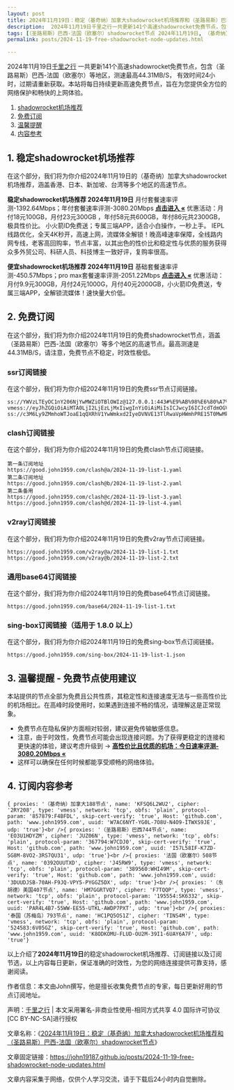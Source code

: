 ```yaml
---
layout: post
title: 2024年11月19日：稳定（基奇纳）加拿大shadowrocket机场推荐和（圣路易斯）巴西-法国（欧塞尔）shadowrocket节点
description:  2024年11月19日千里之行一共更新141个高速shadowrocket免费节点，包含（圣路易斯）巴西-法国（欧塞尔）等地区，测速最高44.31MB/S， 有效时间24小时，过期请重新获取。本站将每日持续更新高速免费节点，旨在为您提供全方位的网络保护和畅快的上网体验
tags: [（圣路易斯）巴西-法国（欧塞尔）shadowrocket节点 2024年11月19日, （基奇纳）加拿大稳定shadowrocket机场推荐 2024年11月19日]
permalink: posts/2024-11-19-free-shadowrocket-node-updates.html

---
```



2024年11月19日[千里之行](https://john19187.github.io) 一共更新141个高速shadowrocket免费节点，包含（圣路易斯）巴西-法国（欧塞尔）等地区，测速最高44.31MB/S， 有效时间24小时，过期请重新获取。本站将每日持续更新高速免费节点，旨在为您提供全方位的网络保护和畅快的上网体验。

1. [shadowrocket机场推荐](#1-稳定shadowrocket机场推荐)
2. [免费订阅](#2-免费订阅)
3. [温馨提醒](#3-温馨提醒---免费节点使用建议)
4. [内容参考](#4-订阅内容参考)

## 1. 稳定shadowrocket机场推荐

在这个部分，我们将为你介绍2024年11月19日的（基奇纳）加拿大shadowrocket机场推荐，涵盖香港、日本、新加坡、台湾等多个地区的高速节点。

<div class="good cat1"><strong>稳定shadowrocket机场推荐 2024年11月19日</strong> 月付套餐速率评测-1392.64Mbps；年付套餐速率评测-3080.20Mbps <strong><a href="https://good.john1959.com/lepl/2024-11-19" target="_blank">点击进入 «</a></strong> 优惠活动：月付18元100GB，月付23元300GB ，年付58元共600GB，年付86元共2300GB，极具性价比。 小火箭ID免费送；专属三端APP，适合小白操作，一秒上手。 IEPL线路优化，全天4K秒开，高速上网，流媒体全解锁！晚高峰速率保障，全线路内网专线，老客高回购率，节点丰富，以其出色的性价比和稳定性与优质的服务获得众多外贸公司、科研人员、科技博主一致好评，复购率很高。</div><div class="good cat2">

<strong>便宜shadowrocket机场推荐 2024年11月19日</strong> 基础套餐速率评测-450.57Mbps；pro max套餐速率评测-2051.22Mbps <strong><a href="https://good.john1959.com/cheap/2024-11-19" target="_blank">点击进入 «</a></strong> 优惠活动：月付9.9元300GB，月付24元1000G，月付40元2000GB，小火箭ID免费送，专属三端APP，全解锁流媒体！速快量大价低。</div>

## 2. 免费订阅

在这个部分，我们将为你介绍2024年11月19日的免费shadowrocket节点，涵盖（圣路易斯）巴西-法国（欧塞尔）等多个地区的高速节点。最高测速是44.31MB/S，请注意，免费节点不稳定，时效性极低。

### ssr订阅链接

在这个部分，我们将为你介绍2024年11月19日的免费ssr节点订阅链接。

```
ss://YWVzLTEyOC1nY206NjYwMWZiOTBlOWIz@127.0.0.1:443#%E9%AB%98%E6%80%A7%E4%BB%B7%E6%AF%94%E6%9C%BA%E5%9C%BA%3Ahttps%3A%2F%2Fkfyun.uk
vmess://eyJhZGQiOiAiMTA0LjI2LjEzLjMxIiwgInYiOiAiMiIsICJwcyI6ICJcdTdmOGVcdTU2ZmQgQ2xvdWRGbGFyZVx1ODI4Mlx1NzBiOSIsICJwb3J0IjogMjA4NiwgImlkIjogImU5ZTNjYzEzLWRiNDgtNGNjMS04YzI0LTc2MjY0MzlhNTMzOSIsICJhaWQiOiAiMCIsICJuZXQiOiAid3MiLCAidHlwZSI6ICIiLCAiaG9zdCI6ICJpcDEuMTc4OTAzNC54eXoiLCAicGF0aCI6ICJnaXRodWIuY29tL0FsdmluOTk5OSIsICJ0bHMiOiAiIn0=
ss://c3M6Ly9ZMmhoWTJoaE1qQXRhV1YwWmkxd2IyeDVNVE13TlRwaVpHWmhPRE15T0MwMk1ESm1MVFJoTm1VdFlqQXdaUzB6T1RObE5ESXhOV0kzTkdZ@free.2apzhfa:31115#9%7C%F0%9F%87%AF%F0%9F%87%B5%E6%97%A5%E6%9C%AC%2003%20%7C%201x%20JP
```

### clash订阅链接

在这个部分，我们将为你介绍2024年11月19日的免费clash节点订阅链接。

```
第一条订阅地址
https://good.john1959.com/clash@a/2024-11-19-list-1.yaml
第二条订阅地址
https://good.john1959.com/clash@b/2024-11-19-list-2.yaml
第二条备用
https://good.john1959.com/clash@c/2024-11-19-list-3.yaml
https://good.john1959.com/clash@d/2024-11-19-list-4.yaml
```

### v2ray订阅链接

在这个部分，我们将为你介绍2024年11月19日的免费v2ray节点订阅链接。

```
https://good.john1959.com/v2ray@a/2024-11-19-list-1.txt
https://good.john1959.com/v2ray@b/2024-11-19-list-2.txt
```

### 通用base64订阅链接

在这个部分，我们将为你介绍2024年11月19日的免费base64节点订阅链接。

```
https://good.john1959.com/base64/2024-11-19-list-1.txt
```

### sing-box订阅链接（适用于 1.8.0 以上）

在这个部分，我们将为你介绍2024年11月19日的免费sing-box节点订阅链接。

```
https://good.john1959.com/sing-box/2024-11-19-list-1.json
```

## 3. 温馨提醒 - 免费节点使用建议

本站提供的节点全部为免费且公共性质，其稳定性和连接速度无法与一些高性价比的机场相比。在高峰时段使用时，如果遇到连接不畅的情况，请理解这是正常现象。

- 免费节点在隐私保护方面相对较弱，建议避免传输敏感信息。
- 注意，由于时效性，免费节点可能会出现连接问题。为了获得更稳定的连接和更快速的体验，建议考虑升级到 → <strong>[高性价比且优质的机场：今日速率评测- 3080.20Mbps «](https://good.john1959.com/lepl/2024-11-19)</strong>
- 这样可以确保在任何时候都能享受顺畅的网络体验。

## 4. 订阅内容参考

```
{ proxies: '（基奇纳）加拿大188节点', name: 'KFSQ6L2WU2', cipher: '2RY208', type: 'vmess', network: 'tcp', obfs: 'plain', protocol-param: '857879:F4BFDL', skip-cert-verify: 'true', Host: 'github.com', path: 'www.john1959.com', uuid: 'W7AC6NYT-YG0L-7O8U-N4O9-ITWXS9JE', udp: 'true'}<br />{ proxies: '（圣路易斯）巴西744节点', name: 'EO3U1HDYZM', cipher: 'JUZ06N', type: 'vmess', network: 'tcp', obfs: 'plain', protocol-param: '367794:W7CDJ0', skip-cert-verify: 'true', Host: 'github.com', path: 'www.john1959.com', uuid: 'I57L58IF-K7ZD-SG8M-8VO2-3RS7QU31', udp: 'true'}<br />{ proxies: '法国（欧塞尔）508节点', name: '0392OUUTXD', cipher: 'J45RW9', type: 'vmess', network: 'tcp', obfs: 'plain', protocol-param: '389560:WHI49M', skip-cert-verify: 'true', Host: 'github.com', path: 'www.john1959.com', uuid: '3DUUDJSB-70AH-F9JQ-VPY5-PYGGZ5DX', udp: 'true'}<br />{ proxies: '（东胡德）美国407节点', name: 'HM7GGRTVQ7', cipher: 'F7TQQP', type: 'vmess', network: 'tcp', obfs: 'plain', protocol-param: '195554:SK6332', skip-cert-verify: 'true', Host: 'github.com', path: 'www.john1959.com', uuid: 'PAR4L4B7-55WW-EE55-UTKL-AWDP7PXT', udp: 'true'}<br />{ proxies: '泰国（苏梅岛）793节点', name: 'HC1PQ5OS1Z', cipher: 'TINS4M', type: 'vmess', network: 'tcp', obfs: 'plain', protocol-param: '524583:6V05GZ', skip-cert-verify: 'true', Host: 'github.com', path: 'www.john1959.com', uuid: 'K8ODKOMU-FLUD-OU2M-39I1-6UAY6A7F', udp: 'true'}
```

以上介绍了<strong>2024年11月19日</strong>的稳定shadowrocket机场推荐、订阅链接以及订阅节选，以上内容每日更新，保证准确的时效性，为您的网络连接提供可靠支持，感谢阅读。

作者信息：本文由John撰写，他是擅长收集免费节点的专家，每日更新好用的节点订阅地址。

声明：[千里之行](https://john19187.github.io) | 本文采用署名-非商业性使用-相同方式共享 4.0 国际许可协议[CC BY-NC-SA]进行授权

文章名称：《[2024年11月19日：稳定（基奇纳）加拿大shadowrocket机场推荐和（圣路易斯）巴西-法国（欧塞尔）shadowrocket节点](https://john19187.github.io/posts/2024-11-19-free-shadowrocket-node-updates.html)》

文章固定链接：https://john19187.github.io/posts/2024-11-19-free-shadowrocket-node-updates.html


文章内容采集于网络，仅供个人学习交流，请于下载后24小时内自觉删除。

